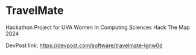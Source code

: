 # TravelMate
Hackathon Project for UVA Women In Computing Sciences Hack The Map 2024

DevPost link: https://devpost.com/software/travelmate-lgnw0d
